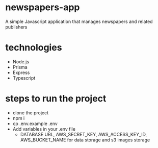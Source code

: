 # newspapers-app
A simple Javascript application that manages newspapers and related publishers

# technologies
- Node.js
- Prisma
- Express
- Typescript

# steps to run the project
- clone the project
- npm i
- cp .env.example .env
- Add variables in your .env file
   - DATABASE URL, AWS_SECRET_KEY, AWS_ACCESS_KEY_ID, AWS_BUCKET_NAME for data storage and s3 images storage

